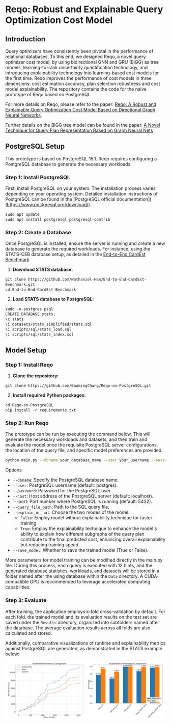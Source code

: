 # Reqo: Robust and Explainable Query Optimization Cost Model

## Introduction
Query optimizers have consistently been pivotal in the performance of relational databases. To this end, we designed Reqo, a novel query optimizer cost model, by using bidirectional GNN and GRU (BiGG) as tree models, learning-to-rank uncertainty quantification technology, and introducing explainability technology into learning-based cost models for the first time. Reqo improves the performance of cost models in three dimensions: cost estimation accuracy, plan selection robustness and cost model explainability. The repository contains the code for the naive prototype of Reqo based on PostgreSQL.


For more details on Reqo, please refer to the paper: [Reqo: A Robust and Explainable Query Optimization Cost Model Based on Directional Graph Neural Networks]().

Further details on the BiGG tree model can be found in the paper: [A Novel Technique for Query Plan Representation Based on Graph Neural Nets](https://doi.org/10.1007/978-3-031-68323-7_25)

## PostgreSQL Setup
This prototype is based on PostgreSQL 15.1. Reqo requires configuring a PostgreSQL database to generate the necessary workloads.

### Step 1: Install PostgreSQL
First, install PostgreSQL on your system. The installation process varies depending on your operating system. Detailed installation instructions of PostgreSQL can be found in the [PostgreSQL official documentation])(https://www.postgresql.org/download/).
```
sudo apt update
sudo apt install postgresql postgresql-contrib
```

### Step 2: Create a Database
Once PostgreSQL is installed, ensure the server is running and create a new database to generate the required workloads. For instance, using the STATS-CEB database setup, as detailed in the [End-to-End CardEst Benchmark](https://github.com/Nathaniel-Han/End-to-End-CardEst-Benchmark).
1. **Download STATS database:**
```
git clone https://github.com/Nathaniel-Han/End-to-End-CardEst-Benchmark.git
cd End-to-End-CardEst-Benchmark
```

2. **Load STATS database to PostgreSQL:**
```
sudo -u postgres psql
CREATE DATABASE stats;
\c stats
\i datasets/stats_simplified/stats.sql
\i scripts/sql/stats_load.sql
\i scripts/sql/stats_index.sql
```

## Model Setup
### Step 1: Install Reqo
1. **Clone the repository:**
```
git clone https://github.com/BaomingChang/Reqo-on-PostgreSQL.git
```

2. **Install required Python packages:**
```
cd Reqo-on-PostgreSQL
pip install -r requirements.txt
```

### Step 2: Run Reqo
The prototype can be run by executing the command below. This will generate the necessary workloads and datasets, and then train and evaluate the model once the requisite PostgreSQL server configurations, the location of the query file, and specific model preferences are provided.
```bash
python main.py --dbname your_database_name --user your_username --password your_password --host your_host --port your_port --query_file_path path_to_your_query_file --explain_or_not True_or_False --save_model True_or_False
```
Options
* `--dbname`: Specify the PostgreSQL database name.
* `--user`: PostgreSQL username (default: postgres).
* `--password`: Password for the PostgreSQL user.
* `--host`: Host address of the PostgreSQL server (default: localhost).
* `--port: Port number where PostgreSQL is running (default: 5432).
* `--query_file_path`: Path to the SQL query file.
* `--explain_or_not`: Choose the two modes of the model:
	* `False`: Employ model without explainability technique for faster training.
	* `True`: Employ the explainability technique to enhance the model's ability to explain how different subgraphs of the query plan contribute to the final predicted cost, enhancing overall explainability but reducing training speed.
* `--save_model`: Whether to save the trained model (True or False).

More parameters for model training can be modified directly in the main.py file. During this process, each query is executed with 12 hints, and the generated database statistics, workloads, and datasets will be stored in a folder named after the using database within the `Data` directory. A CUDA-compatible GPU is recommended to leverage accelerated computing capabilities.

### Step 3: Evaluate
After training, the application employs k-fold cross-validation by default. For each fold, the trained model and its evaluation results on the test set are saved under the `Results` directory, organized into subfolders named after the database. The average evaluation results across all folds are also calculated and stored.

Additionally, comparative visualizations of runtime and explainability metrics against PostgreSQL are generated, as demonstrated in the STATS example below:

<p align="center">
  <img src="/Results/stats/reqo_with_explanation_runtime_performance.png" alt="Runtime performance (PostgreSQL vs Reqo vs Optimal)" width="49%"/>
  <img src="/Results/stats/reqo_with_explanation_explanation_performance.png" alt="Explanation performance (PostgreSQL vs Reqo)" width="49%"/>
</p>
